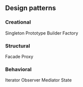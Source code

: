 ## Design patterns
### Creational
Singleton
Prototype
Builder
Factory

### Structural
Facade
Proxy

### Behavioral
Iterator
Observer
Mediator
State
